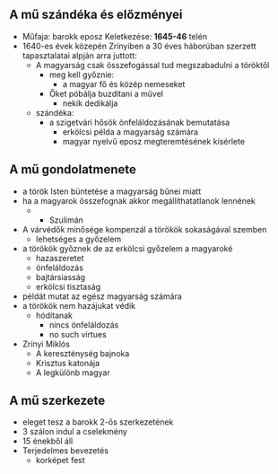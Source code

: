 ## A mű szándéka és előzményei
- Műfaja: barokk eposz Keletkezése: **1645-46** telén
- 1640-es évek közepén Zrínyiben a 30 éves háborúban szerzett tapasztalatai alpján arra juttott:
	- A magyarság csak összefogással tud megszabadulni a töröktől
		- meg kell győznie:
			- a magyar fő és közép nemeseket
		- Őket póbálja buzdítani a művel
			- nekik dedikálja
	- szándéka:
		- a szigetvári hősök önfeláldozásának bemutatása
			- erkölcsi példa a magyarság számára
			- magyar nyelvű eposz megteremtésének kísérlete
## A mű gondolatmenete
- a török Isten büntetése a magyarság bűnei miatt
- ha a magyarok összefognak akkor megállíthatatlanok lennének
	- - Szulimán
- A várvédők minősége kompenzál a törökök sokaságával szemben
	- lehetséges a győzelem
- a törökök győznek de az erkölcsi győzelem a magyaroké
	- hazaszeretet
	- önfeláldozás
	- bajtársiasság
	- erkölcsi tisztaság
- példát mutat az egész magyarság számára
- a törökök nem hazájukat védik
	- hódítanak
		- nincs önfeláldozás
		- no such virtues
- Zrínyi Miklós
	- A kereszténység bajnoka
	- Krisztus katonája
	- A legkülönb magyar
## A mű szerkezete
- eleget tesz a barokk 2-ős szerkezetének
- 3 szálon indul a cselekmény
- 15 énekből áll
- Terjedelmes bevezetés
	- korképet fest